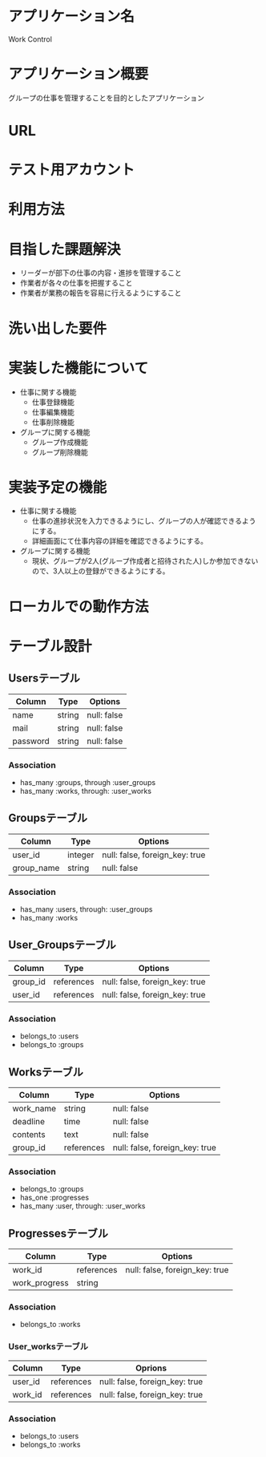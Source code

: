 # アプリケーション名
Work Control

# アプリケーション概要
グループの仕事を管理することを目的としたアプリケーション

# URL

# テスト用アカウント

# 利用方法

# 目指した課題解決
- リーダーが部下の仕事の内容・進捗を管理すること
- 作業者が各々の仕事を把握すること
- 作業者が業務の報告を容易に行えるようにすること

# 洗い出した要件

# 実装した機能について
- 仕事に関する機能
  - 仕事登録機能
  - 仕事編集機能
  - 仕事削除機能
- グループに関する機能
  - グループ作成機能
  - グループ削除機能

# 実装予定の機能
- 仕事に関する機能
  - 仕事の進捗状況を入力できるようにし、グループの人が確認できるようにする。
  - 詳細画面にて仕事内容の詳細を確認できるようにする。
- グループに関する機能
  - 現状、グループが2人(グループ作成者と招待された人)しか参加できないので、3人以上の登録ができるようにする。

# ローカルでの動作方法

# テーブル設計

## Usersテーブル

|   Column    |   Type    |   Options   |
|-------------|-----------|-------------|
|name         |string     |null:  false |
|mail         |string     |null:  false |
|password     |string     |null:  false |

### Association
- has_many  :groups,  through :user_groups
- has_many  :works, through:  :user_works

## Groupsテーブル

|   Column    |   Type    |               Options             |
|-------------|-----------|-----------------------------------|
|user_id      |integer    |null:  false, foreign_key: true    |
|group_name   |string     |null:  false                       |

### Association
- has_many  :users, through:  :user_groups
- has_many  :works

## User_Groupsテーブル

|   Column    |   Type    |               Options             |
|-------------|-----------|-----------------------------------|
|group_id     |references |null:  false,  foreign_key:  true  |
|user_id      |references |null:  false,  foreign_key:  true  |

### Association
- belongs_to  :users
- belongs_to  :groups

## Worksテーブル

|   Column    |   Type    |               Options             |
|-------------|-----------|-----------------------------------|
|work_name    |string     |null:  false                       |
|deadline     |time       |null:  false                       |
|contents     |text       |null:  false                       |
|group_id     |references |null:  false,  foreign_key:  true  |

### Association
- belongs_to  :groups
- has_one :progresses
- has_many  :user, through:  :user_works

## Progressesテーブル

|   Column    |   Type    |               Options             |
|-------------|-----------|-----------------------------------|
|work_id      |references |null:  false,  foreign_key:  true  |
|work_progress|string     |                                   |

### Association
- belongs_to  :works

### User_worksテーブル

|     Column    |   Type    |               Oprions             |
|---------------|-----------|-----------------------------------|
|user_id        |references |null:  false,  foreign_key:  true  |
|work_id        |references |null:  false,  foreign_key:  true  |

### Association
- belongs_to  :users
- belongs_to  :works
